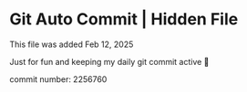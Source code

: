 # Git Auto Commit | Hidden File

This file was added Feb 12, 2025

Just for fun and keeping my daily git commit active 🤪

commit number: 2256760
